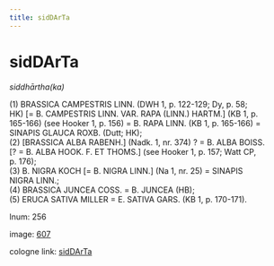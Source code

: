 ```yaml
---
title: sidDArTa
---
```


# sidDArTa

<i>siddhārtha(ka)</i>  <div n="P" />(1) <bot>BRASSICA CAMPESTRIS LINN.</bot> (DWH 1, p. 122-129; Dy, p. 58; <div n="lb" />HK) [= <bot>B. CAMPESTRIS LINN. VAR. RAPA (LINN.) HARTM.</bot>] (KB 1, p. <div n="lb" />165-166) (see Hooker 1, p. 156) = <bot>B. RAPA LINN.</bot> (KB 1, p. 165-166) = <div n="lb" /><bot>SINAPIS GLAUCA ROXB.</bot> (Dutt; HK); <div n="P" />(2) [<bot>BRASSICA ALBA RABENH.</bot>] (Nadk. 1, nr. 374) ? = <bot>B. ALBA BOISS.</bot> <div n="lb" />[? = <bot>B. ALBA HOOK. F. ET THOMS.</bot>] (see Hooker 1, p. 157; Watt CP, <div n="lb" />p. 176); <div n="P" />(3) <bot>B. NIGRA KOCH</bot> [= <bot>B. NIGRA LINN.</bot>] (Na 1, nr. 25) = <bot>SINAPIS <div n="lb" />NIGRA LINN.</bot>; <div n="P" />(4) <bot>BRASSICA JUNCEA COSS.</bot> = <bot>B. JUNCEA</bot> (HB); <div n="P" />(5) <bot>ERUCA SATIVA MILLER</bot> = <bot>E. SATIVA GARS.</bot> (KB 1, p. 170-171).

lnum: 256

image: [607](https://www.sanskrit-lexicon.uni-koeln.de/scans/csl-apidev/servepdf.php?dict=snp&page=607)

cologne link: [sidDArTa](https://sanskrit-lexicon.uni-koeln.de/scans/csl-apidev/getword.php?dict=snp&key=sidDArTa)


